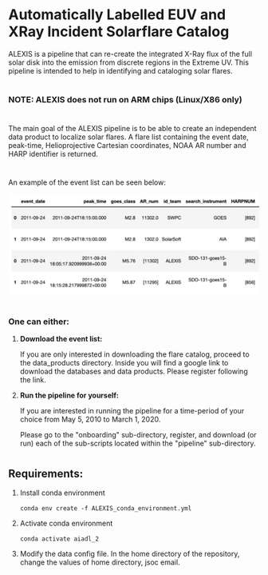 # Automatically Labelled EUV and XRay Incident Solarflare Catalog


ALEXIS is a pipeline that can re-create the integrated X-Ray flux of the full solar disk into the emission from discrete regions in the Extreme UV. This pipeline is intended to help in identifying and cataloging solar flares. 

#
### NOTE: ALEXIS does not run on ARM chips (Linux/X86 only)
#

The main goal of the ALEXIS pipeline is to be able to create an independent data product to localize solar flares. 
A flare list containing the event date, peak-time, Helioprojective Cartesian coordinates, NOAA AR number and HARP identifier is returned.

#
An example of the event list can be seen below:

<center>
  <img src="./github_images/example_event_list.png" alt="alt text" width="800">
</center>

#  

### One can either:

1. **Download the event list:**

      If you are only interested in downloading the flare catalog, proceed to the data_products directory. 
      Inside you will find a google link to download the databases and data products. 
      Please register following the link.

2. **Run the pipeline for yourself:**

      If you are interested in running the pipeline for a time-period of your choice from May 5, 2010 to March 1, 2020.

      Please go to the "onboarding" sub-directory, register, and download (or run) each of the sub-scripts located within the "pipeline" sub-directory.

# 

## Requirements:
1. Install conda environment
   ```
   conda env create -f ALEXIS_conda_environment.yml
   ```

2. Activate conda environment
   ```
   conda activate aiadl_2
   ```
   
3. Modify the data config file.
   In the home directory of the repository, change the values of home directory, jsoc email.


